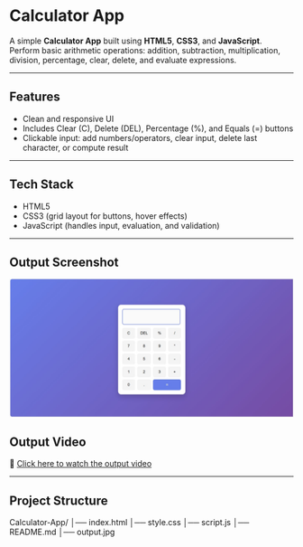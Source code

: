 #  Calculator App

A simple **Calculator App** built using **HTML5**, **CSS3**, and **JavaScript**.  
Perform basic arithmetic operations: addition, subtraction, multiplication, division, percentage, clear, delete, and evaluate expressions.

---

##  Features
- Clean and responsive UI  
- Includes Clear (C), Delete (DEL), Percentage (%), and Equals (=) buttons  
- Clickable input: add numbers/operators, clear input, delete last character, or compute result  

---

##  Tech Stack
- HTML5  
- CSS3 (grid layout for buttons, hover effects)  
- JavaScript (handles input, evaluation, and validation)

---

##  Output Screenshot
![Calculator App Screenshot](https://github.com/Prajnapunya09/Calculator-app/blob/main/output(calculator%20app).jpg)

##  Output Video
🎥 [Click here to watch the output video](https://github.com/Prajnapunya09/Calculator-app/blob/main/output%20vedio(calculator%20app).mp4)


---

##  Project Structure
Calculator-App/
│── index.html
│── style.css
│── script.js
│── README.md
│── output.jpg
